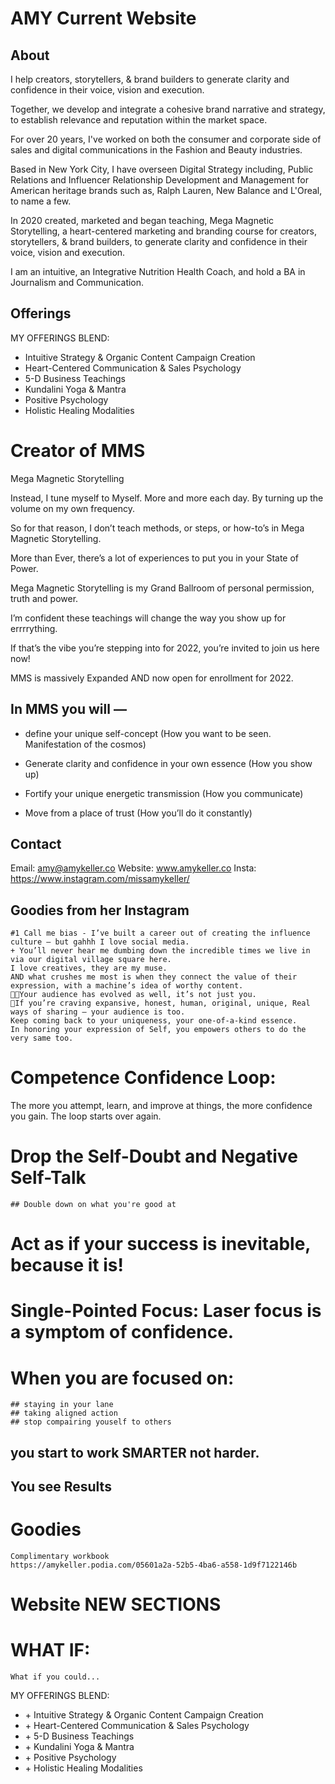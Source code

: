 # AMY Current Website

## About

I help creators, storytellers, & brand builders to generate clarity and confidence in their voice, vision and execution.

Together, we develop and integrate a cohesive brand narrative and strategy, to establish relevance and reputation within the market space.

For over 20 years, I've worked on both the consumer and corporate side of sales and digital communications in the Fashion and Beauty industries.

Based in New York City, I have overseen Digital Strategy including, Public Relations and Influencer Relationship Development and Management for American heritage brands such as, Ralph Lauren, New Balance and L'Oreal, to name a few.

In 2020 created, marketed and began teaching, Mega Magnetic Storytelling, a heart-centered marketing and branding course for creators, storytellers, & brand builders, to generate clarity and confidence in their voice, vision and execution.

I am an intuitive, an Integrative Nutrition Health Coach, and hold a BA in Journalism and Communication.

## Offerings

MY OFFERINGS BLEND:

- Intuitive Strategy & Organic Content Campaign Creation
- Heart-Centered Communication & Sales Psychology
- 5-D Business Teachings
- Kundalini Yoga & Mantra
- Positive Psychology
- Holistic Healing Modalities

# Creator of MMS

Mega Magnetic Storytelling

Instead, I tune myself to Myself. More and more each day. By turning up the volume on my own frequency.

So for that reason, I don’t teach methods, or steps, or how-to’s in Mega Magnetic Storytelling.

More than Ever, there’s a lot of experiences to put you in your State of Power.

Mega Magnetic Storytelling is my Grand Ballroom of personal permission, truth and power.

I’m confident these teachings will change the way you show up for errrrything.

If that’s the vibe you’re stepping into for 2022, you’re invited to join us here now!

MMS is massively Expanded AND now open for enrollment for 2022.

## In MMS you will —

- define your unique self-concept
  (How you want to be seen. Manifestation of the cosmos)

- Generate clarity and confidence in your own essence
  (How you show up)

- Fortify your unique energetic transmission
  (How you communicate)

- Move from a place of trust
  (How you’ll do it constantly)

## Contact

Email: amy@amykeller.co
Website: www.amykeller.co
Insta: https://www.instagram.com/missamykeller/

## Goodies from her Instagram

    #1 Call me bias - I’ve built a career out of creating the influence culture — but gahhh I love social media.
    + You’ll never hear me dumbing down the incredible times we live in via our digital village square here.
    I love creatives, they are my muse.
    AND what crushes me most is when they connect the value of their expression, with a machine’s idea of worthy content.
    💃🏼Your audience has evolved as well, it’s not just you.
    💯If you’re craving expansive, honest, human, original, unique, Real ways of sharing — your audience is too.
    Keep coming back to your uniqueness, your one-of-a-kind essence.
    In honoring your expression of Self, you empowers others to do the very same too.

# Competence Confidence Loop:

The more you attempt, learn, and improve at things, the more confidence you gain. The loop starts over again.

# Drop the Self-Doubt and Negative Self-Talk

    ## Double down on what you're good at

# Act as if your success is inevitable, because it is!

# Single-Pointed Focus: Laser focus is a symptom of confidence.

# When you are focused on:

    ## staying in your lane
    ## taking aligned action
    ## stop compairing youself to others

## you start to work SMARTER not harder.

## You see Results

# Goodies

    Complimentary workbook
    https://amykeller.podia.com/05601a2a-52b5-4ba6-a558-1d9f7122146b

# Website NEW SECTIONS

# WHAT IF:

    What if you could...

 <p class="about-para">
                MY OFFERINGS BLEND:
              </p>
          <ul>
            <li>
              + Intuitive Strategy & Organic Content Campaign Creation                 
              </li>
            <li>+ Heart-Centered Communication & Sales Psychology</li>
            <li>+ 5-D Business Teachings</li>
            <li>+ Kundalini Yoga & Mantra</li>
            <li>+ Positive Psychology </li>
            <li>+ Holistic Healing Modalities</li>
          </ul>

